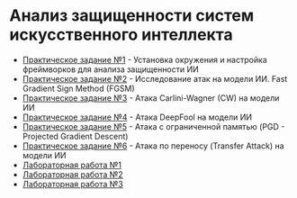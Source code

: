 # Анализ защищенности систем искусственного интеллекта

- [Практическое задание №1](./prz1/) - Установка окружения и настройка фреймворков для анализа защищенности ИИ
- [Практическое задание №2](./prz2/) - Исследование атак на модели ИИ. Fast Gradient Sign Method (FGSM)
- [Практическое задание №3](./prz3/) - Атака Carlini-Wagner (CW) на модели ИИ
- [Практическое задание №4](./prz4/) - Атака DeepFool на модели ИИ
- [Практическое задание №5](./prz5/) - Атака с ограниченной памятью (PGD -
Projected Gradient Descent)
- [Практическое задание №6](./prz6/) - Атака по переносу (Transfer Attack) на модели ИИ
- [Лабораторная работа №1](./lab1/)
- [Лабораторная работа №2](./lab2/)
- [Лабораторная работа №3](./lab3/)